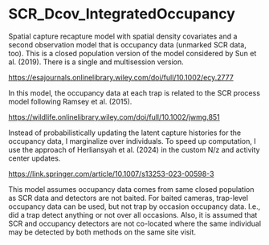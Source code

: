 # SCR_Dcov_IntegratedOccupancy

Spatial capture recapture model with spatial density covariates and a second observation model that is occupancy data (unmarked SCR data, too).
This is a closed population version of the model considered by Sun et al. (2019). There is a single and multisession version.

https://esajournals.onlinelibrary.wiley.com/doi/full/10.1002/ecy.2777

In this model, the occupancy data at each trap is related to the SCR process model following Ramsey et al. (2015).

https://wildlife.onlinelibrary.wiley.com/doi/full/10.1002/jwmg.851

Instead of probabilistically updating the latent capture histories for the occupancy data, I marginalize over individuals.
To speed up computation, I use the approach of Herliansyah et al. (2024) in the custom N/z and activity center updates.

https://link.springer.com/article/10.1007/s13253-023-00598-3

This model assumes occupancy data comes from same closed population as SCR data and detectors are not baited. 
For baited cameras, trap-level occupancy data can be used, but not trap by occasion occupancy data. 
I.e., did a trap detect anything or not over all occasions.
Also, it is assumed that SCR and occupancy detectors are not co-located where the same individual may be detected by both methods on the same site visit.

